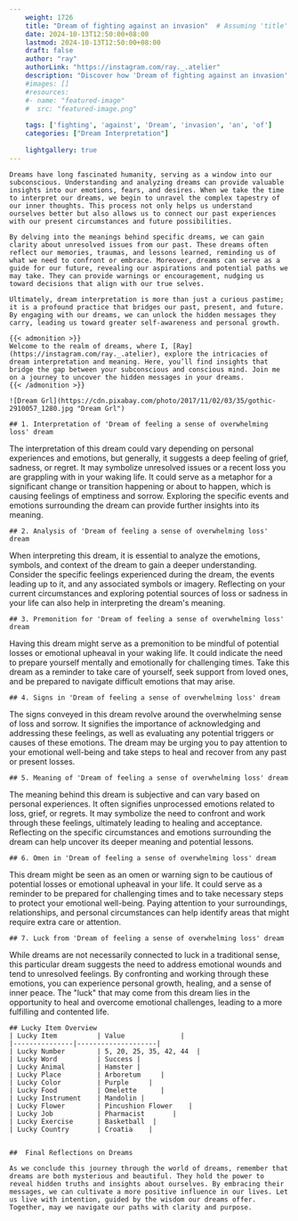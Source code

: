 ```yaml
---
    weight: 1726
    title: "Dream of fighting against an invasion"  # Assuming 'title' column exists
    date: 2024-10-13T12:50:00+08:00
    lastmod: 2024-10-13T12:50:00+08:00
    draft: false
    author: "ray"
    authorLink: "https://instagram.com/ray._.atelier"
    description: "Discover how 'Dream of fighting against an invasion' can interpret your future and uncover its significant meanings in your life."
    #images: []
    #resources:
    #- name: "featured-image"
    #  src: "featured-image.png"
    
    tags: ['fighting', 'against', 'Dream', 'invasion', 'an', 'of']
    categories: ["Dream Interpretation"]
    
    lightgallery: true
---
```

    
    Dreams have long fascinated humanity, serving as a window into our subconscious. Understanding and analyzing dreams can provide valuable insights into our emotions, fears, and desires. When we take the time to interpret our dreams, we begin to unravel the complex tapestry of our inner thoughts. This process not only helps us understand ourselves better but also allows us to connect our past experiences with our present circumstances and future possibilities.
    
    By delving into the meanings behind specific dreams, we can gain clarity about unresolved issues from our past. These dreams often reflect our memories, traumas, and lessons learned, reminding us of what we need to confront or embrace. Moreover, dreams can serve as a guide for our future, revealing our aspirations and potential paths we may take. They can provide warnings or encouragement, nudging us toward decisions that align with our true selves.
    
    Ultimately, dream interpretation is more than just a curious pastime; it is a profound practice that bridges our past, present, and future. By engaging with our dreams, we can unlock the hidden messages they carry, leading us toward greater self-awareness and personal growth.
    
    {{< admonition >}}
    Welcome to the realm of dreams, where I, [Ray](https://instagram.com/ray._.atelier), explore the intricacies of dream interpretation and meaning. Here, you’ll find insights that bridge the gap between your subconscious and conscious mind. Join me on a journey to uncover the hidden messages in your dreams.
    {{< /admonition >}}
    
    ![Dream Grl](https://cdn.pixabay.com/photo/2017/11/02/03/35/gothic-2910057_1280.jpg "Dream Grl")
    
    ## 1. Interpretation of 'Dream of feeling a sense of overwhelming loss' dream
    
The interpretation of this dream could vary depending on personal experiences and emotions, but generally, it suggests a deep feeling of grief, sadness, or regret. It may symbolize unresolved issues or a recent loss you are grappling with in your waking life. It could serve as a metaphor for a significant change or transition happening or about to happen, which is causing feelings of emptiness and sorrow. Exploring the specific events and emotions surrounding the dream can provide further insights into its meaning.
    
    ## 2. Analysis of 'Dream of feeling a sense of overwhelming loss' dream
    
When interpreting this dream, it is essential to analyze the emotions, symbols, and context of the dream to gain a deeper understanding. Consider the specific feelings experienced during the dream, the events leading up to it, and any associated symbols or imagery. Reflecting on your current circumstances and exploring potential sources of loss or sadness in your life can also help in interpreting the dream's meaning.
    
    ## 3. Premonition for 'Dream of feeling a sense of overwhelming loss' dream
    
Having this dream might serve as a premonition to be mindful of potential losses or emotional upheaval in your waking life. It could indicate the need to prepare yourself mentally and emotionally for challenging times. Take this dream as a reminder to take care of yourself, seek support from loved ones, and be prepared to navigate difficult emotions that may arise.
    
    ## 4. Signs in 'Dream of feeling a sense of overwhelming loss' dream
    
The signs conveyed in this dream revolve around the overwhelming sense of loss and sorrow. It signifies the importance of acknowledging and addressing these feelings, as well as evaluating any potential triggers or causes of these emotions. The dream may be urging you to pay attention to your emotional well-being and take steps to heal and recover from any past or present losses.
    
    ## 5. Meaning of 'Dream of feeling a sense of overwhelming loss' dream
    
The meaning behind this dream is subjective and can vary based on personal experiences. It often signifies unprocessed emotions related to loss, grief, or regrets. It may symbolize the need to confront and work through these feelings, ultimately leading to healing and acceptance. Reflecting on the specific circumstances and emotions surrounding the dream can help uncover its deeper meaning and potential lessons.
    
    ## 6. Omen in 'Dream of feeling a sense of overwhelming loss' dream
    
This dream might be seen as an omen or warning sign to be cautious of potential losses or emotional upheaval in your life. It could serve as a reminder to be prepared for challenging times and to take necessary steps to protect your emotional well-being. Paying attention to your surroundings, relationships, and personal circumstances can help identify areas that might require extra care or attention.
    
    ## 7. Luck from 'Dream of feeling a sense of overwhelming loss' dream
    
While dreams are not necessarily connected to luck in a traditional sense, this particular dream suggests the need to address emotional wounds and tend to unresolved feelings. By confronting and working through these emotions, you can experience personal growth, healing, and a sense of inner peace. The "luck" that may come from this dream lies in the opportunity to heal and overcome emotional challenges, leading to a more fulfilling and contented life.
    
    ## Lucky Item Overview
    | Lucky Item          | Value              |
    |---------------|--------------------|
    | Lucky Number        | 5, 20, 25, 35, 42, 44  |
    | Lucky Word          | Success |
    | Lucky Animal        | Hamster |
    | Lucky Place         | Arboretum     |
    | Lucky Color         | Purple     |
    | Lucky Food          | Omelette      |
    | Lucky Instrument    | Mandolin |
    | Lucky Flower        | Pincushion Flower    |
    | Lucky Job           | Pharmacist       |
    | Lucky Exercise      | Basketball  |
    | Lucky Country       | Croatia    |
    
    
    ##  Final Reflections on Dreams
    
    As we conclude this journey through the world of dreams, remember that dreams are both mysterious and beautiful. They hold the power to reveal hidden truths and insights about ourselves. By embracing their messages, we can cultivate a more positive influence in our lives. Let us live with intention, guided by the wisdom our dreams offer. Together, may we navigate our paths with clarity and purpose.
    